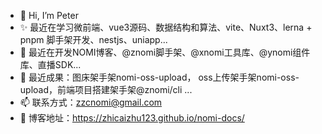 - 👋 Hi, I’m Peter
- ✨ 最近在学习微前端、vue3源码、数据结构和算法、vite、Nuxt3、lerna + pnpm 脚手架开发、nestjs、uniapp...
- 🌱 最近在开发NOMI博客、@znomi脚手架、@xnomi工具库、@ynomi组件库、直播SDK...
- 🚩 最近成果：图床架手架nomi-oss-upload， oss上传架手架nomi-oss-upload，前端项目搭建架手架@znomi/cli ...
- 📫 联系方式：zzcnomi@gmail.com
- 📖 博客地址：https://zhicaizhu123.github.io/nomi-docs/

<!---
zhicaizhu123/zhicaizhu123 is a ✨ special ✨ repository because its `README.md` (this file) appears on your GitHub profile.
You can click the Preview link to take a look at your changes.
--->
